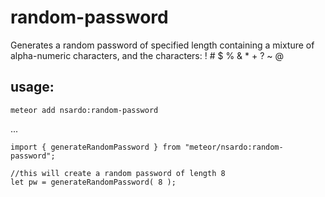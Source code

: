 # random-password

Generates a random password of specified length containing a mixture of alpha-numeric characters, and the characters: !  #  $  %  &amp;  *  +  ?  ~   @

## usage:

```
meteor add nsardo:random-password
```

...

```
import { generateRandomPassword } from "meteor/nsardo:random-password";

//this will create a random password of length 8
let pw = generateRandomPassword( 8 );
```